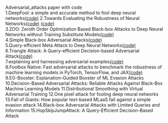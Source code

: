 Adversarial_attacks paper with code  
1.DeepFool: a simple and accurate method to fool deep neural networks[(code)](https://github.com/LTS4/DeepFool)
2.Towards Evaluating the Robustness of Neural Networks[(code)](https://github.com/AhmedSalem2/ML-Leaks)
[(code)](https://github.com/GeorgeTzannetos/ml-leaks-pytorch)  
3.ZOO: Zeroth Order Optimization Based Black-box Attacks to Deep Neural Networks without Training Substitute Models[(code)](https://github.com/inspire-group/privacy-vs-robustness)  
4.Simple Black-box Adversarial Attacks[(code)](https://github.com/inspire-group/membership-inference-evaluation)    
5.Query-efficient Meta Attack to Deep Neural Networks[(code)](https://github.com/jinyuan-jia/MemGuard)  
6.Triangle Attack: A Query-efficient Decision-based Adversarial Attack[(code)](https://github.com/hyhmia/BlindMI)  
7.explaining and harnessing adversarial examples[(code)](https://github.com/HongshengHu/source-inference-FL)  
8.Foolbox Native: Fast adversarial attacks to benchmark the robustness of machine learning models in PyTorch, TensorFlow, and JAX[(code)](https://github.com/DennisLiu2022/Membership-Inference-Attacks-by-Exploiting-Loss-Trajectory)  
9.EG-Booster: Explanation-Guided Booster of ML Evasion Attacks  
10.Decision-Based Adversarial Attacks: Reliable Attacks Against Black-Box Machine Learning Models
11.Distributional Smoothing with Virtual Adversarial Training
12.One pixel attack for fooling deep neural networks
13.Fall of Giants: How popular text-based MLaaS fall against a simple evasion attack
14.Black-box Adversarial Attacks with Limited Queries and Information
15.HopSkipJumpAttack: A Query-Efficient Decision-Based Attack
